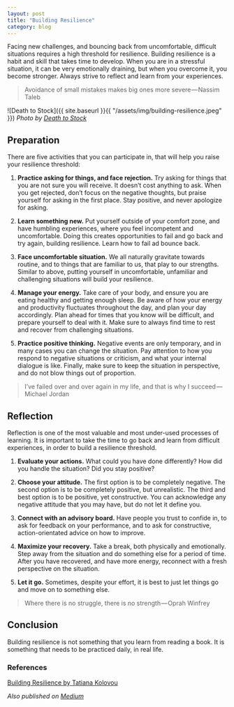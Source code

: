 ```yaml
---
layout: post
title: "Building Resilience"
category: blog
---
```


Facing new challenges, and bouncing back from uncomfortable, difficult situations requires a high threshold for resilience. Building resilience is a habit and skill that takes time to develop. When you are in a stressful situation, it can be very emotionally draining, but when you overcome it, you become stronger. Always strive to reflect and learn from your experiences.

> Avoidance of small mistakes makes big ones more severe — Nassim Taleb

![Death to Stock]({{ site.baseurl }}{{ "/assets/img/building-resilience.jpeg" }})
*Photo by [Death to Stock](https://deathtothestockphoto.com/)*

## Preparation

There are five activities that you can participate in, that will help you raise your resilience threshold:

1. **Practice asking for things, and face rejection.** Try asking for things that you are not sure you will receive. It doesn’t cost anything to ask. When you get rejected, don’t focus on the negative thoughts, but praise yourself for asking in the first place. Stay positive, and never apologize for asking.

2. **Learn something new.** Put yourself outside of your comfort zone, and have humbling experiences, where you feel incompetent and uncomfortable. Doing this creates opportunities to fail and go back and try again, building resilience. Learn how to fail ad bounce back.

3. **Face uncomfortable situation.** We all naturally gravitate towards routine, and to things that are familiar to us, that play to our strengths. Similar to above, putting yourself in uncomfortable, unfamiliar and challenging situations will build your resilience.

4. **Manage your energy.** Take care of your body, and ensure you are eating healthy and getting enough sleep. Be aware of how your energy and productivity fluctuates throughout the day, and plan your day accordingly. Plan ahead for times that you know will be difficult, and prepare yourself to deal with it. Make sure to always find time to rest and recover from challenging situations.

5. **Practice positive thinking.** Negative events are only temporary, and in many cases you can change the situation. Pay attention to how you respond to negative situations or criticism, and what your internal dialogue is like. Finally, make sure to keep the situation in perspective, and do not blow things out of proportion.

> I’ve failed over and over again in my life, and that is why I succeed — Michael Jordan

## Reflection

Reflection is one of the most valuable and most under-used processes of learning. It is important to take the time to go back and learn from difficult experiences, in order to build a resilience threshold.

1. **Evaluate your actions.** What could you have done differently? How did you handle the situation? Did you stay positive?

2. **Choose your attitude.** The first option is to be completely negative. The second option is to be completely positive, but unrealistic. The third and best option is to be positive, yet constructive. You can acknowledge any negative attitude that you may have, but do not let it define you.

3. **Connect with an advisory board.** Have people you trust to confide in, to ask for feedback on your performance, and to ask for constructive, action-orientated advice on how to improve.

4. **Maximize your recovery.** Take a break, both physically and emotionally. Step away from the situation and do something else for a period of time. After you have recovered, and have more energy, reconnect with a fresh perspective on the situation.

5. **Let it go.** Sometimes, despite your effort, it is best to just let things go and move on to something else.

> Where there is no struggle, there is no strength — Oprah Winfrey

## Conclusion

Building resilience is not something that you learn from reading a book. It is something that needs to be practiced daily, in real life.

### References

[Building Resilience by Tatiana Kolovou](https://www.lynda.com/Leadership-Management-tutorials/Building-Resilience/170777-2.html)

*Also published on [Medium](https://medium.com/@LeNPaul/building-resilience-8a1e058d2294)*
